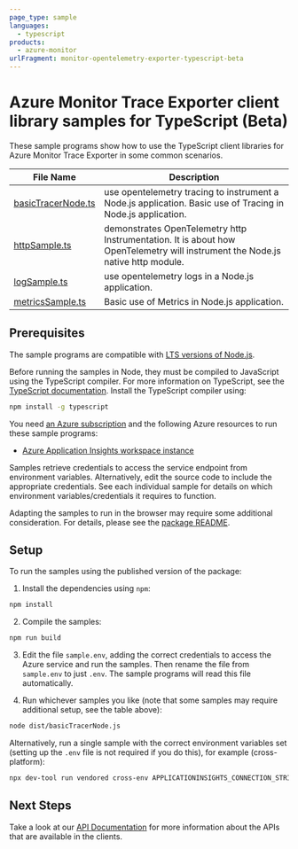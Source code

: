 ```yaml
---
page_type: sample
languages:
  - typescript
products:
  - azure-monitor
urlFragment: monitor-opentelemetry-exporter-typescript-beta
---
```


# Azure Monitor Trace Exporter client library samples for TypeScript (Beta)

These sample programs show how to use the TypeScript client libraries for Azure Monitor Trace Exporter in some common scenarios.

| **File Name**                         | **Description**                                                                                                                |
| ------------------------------------- | ------------------------------------------------------------------------------------------------------------------------------ |
| [basicTracerNode.ts][basictracernode] | use opentelemetry tracing to instrument a Node.js application. Basic use of Tracing in Node.js application.                    |
| [httpSample.ts][httpsample]           | demonstrates OpenTelemetry http Instrumentation. It is about how OpenTelemetry will instrument the Node.js native http module. |
| [logSample.ts][logsample]             | use opentelemetry logs in a Node.js application.                                                                               |
| [metricsSample.ts][metricssample]     | Basic use of Metrics in Node.js application.                                                                                   |

## Prerequisites

The sample programs are compatible with [LTS versions of Node.js](https://github.com/nodejs/release#release-schedule).

Before running the samples in Node, they must be compiled to JavaScript using the TypeScript compiler. For more information on TypeScript, see the [TypeScript documentation][typescript]. Install the TypeScript compiler using:

```bash
npm install -g typescript
```

You need [an Azure subscription][freesub] and the following Azure resources to run these sample programs:

- [Azure Application Insights workspace instance][createinstance_azureapplicationinsightsworkspaceinstance]

Samples retrieve credentials to access the service endpoint from environment variables. Alternatively, edit the source code to include the appropriate credentials. See each individual sample for details on which environment variables/credentials it requires to function.

Adapting the samples to run in the browser may require some additional consideration. For details, please see the [package README][package].

## Setup

To run the samples using the published version of the package:

1. Install the dependencies using `npm`:

```bash
npm install
```

2. Compile the samples:

```bash
npm run build
```

3. Edit the file `sample.env`, adding the correct credentials to access the Azure service and run the samples. Then rename the file from `sample.env` to just `.env`. The sample programs will read this file automatically.

4. Run whichever samples you like (note that some samples may require additional setup, see the table above):

```bash
node dist/basicTracerNode.js
```

Alternatively, run a single sample with the correct environment variables set (setting up the `.env` file is not required if you do this), for example (cross-platform):

```bash
npx dev-tool run vendored cross-env APPLICATIONINSIGHTS_CONNECTION_STRING="<applicationinsights connection string>" node dist/basicTracerNode.js
```

## Next Steps

Take a look at our [API Documentation][apiref] for more information about the APIs that are available in the clients.

[basictracernode]: https://github.com/Azure/azure-sdk-for-js/blob/main/sdk/monitor/monitor-opentelemetry-exporter/samples/v1-beta/typescript/src/basicTracerNode.ts
[httpsample]: https://github.com/Azure/azure-sdk-for-js/blob/main/sdk/monitor/monitor-opentelemetry-exporter/samples/v1-beta/typescript/src/httpSample.ts
[logsample]: https://github.com/Azure/azure-sdk-for-js/blob/main/sdk/monitor/monitor-opentelemetry-exporter/samples/v1-beta/typescript/src/logSample.ts
[metricssample]: https://github.com/Azure/azure-sdk-for-js/blob/main/sdk/monitor/monitor-opentelemetry-exporter/samples/v1-beta/typescript/src/metricsSample.ts
[apiref]: https://learn.microsoft.com/javascript/api/@azure/monitor-opentelemetry-exporter?view=azure-node-preview
[freesub]: https://azure.microsoft.com/free/
[createinstance_azureapplicationinsightsworkspaceinstance]: https://learn.microsoft.com/azure/azure-monitor/app/app-insights-overview
[package]: https://github.com/Azure/azure-sdk-for-js/tree/main/sdk/monitor/monitor-opentelemetry-exporter/README.md
[typescript]: https://www.typescriptlang.org/docs/home.html

